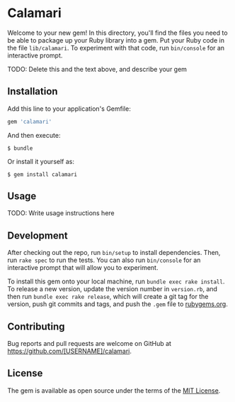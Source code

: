 # Calamari

Welcome to your new gem! In this directory, you'll find the files you need to be able to package up your Ruby library into a gem. Put your Ruby code in the file `lib/calamari`. To experiment with that code, run `bin/console` for an interactive prompt.

TODO: Delete this and the text above, and describe your gem

## Installation

Add this line to your application's Gemfile:

```ruby
gem 'calamari'
```

And then execute:

    $ bundle

Or install it yourself as:

    $ gem install calamari

## Usage

TODO: Write usage instructions here

## Development

After checking out the repo, run `bin/setup` to install dependencies. Then, run `rake spec` to run the tests. You can also run `bin/console` for an interactive prompt that will allow you to experiment.

To install this gem onto your local machine, run `bundle exec rake install`. To release a new version, update the version number in `version.rb`, and then run `bundle exec rake release`, which will create a git tag for the version, push git commits and tags, and push the `.gem` file to [rubygems.org](https://rubygems.org).

## Contributing

Bug reports and pull requests are welcome on GitHub at https://github.com/[USERNAME]/calamari.

## License

The gem is available as open source under the terms of the [MIT License](https://opensource.org/licenses/MIT).
